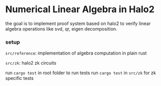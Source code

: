 # Numerical Linear Algebra in Halo2

the goal is to implement proof system based on halo2 to verify linear algebra operations
like svd, qr, eigen decomposition.

### setup

`src/reference`: implementation of algebra computation in plain rust

`src/zk`: halo2 zk circuits

run `cargo test` in root folder to run tests
run `cargo test` in `src/zk` for zk specific tests




